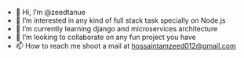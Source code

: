 - 👋 Hi, I’m @zeedtanue
- 👀 I’m interested in any kind of full stack task specially on Node.js
- 🌱 I’m currently learning django and microservices architecture
- 💞️ I’m looking to collaborate on any fun project you have
- 📫 How to reach me shoot a mail at hossaintamzeed012@gmail.com

<!---
zeedtanue/zeedtanue is a ✨ special ✨ repository because its `README.md` (this file) appears on your GitHub profile.
You can click the Preview link to take a look at your changes.
--->
